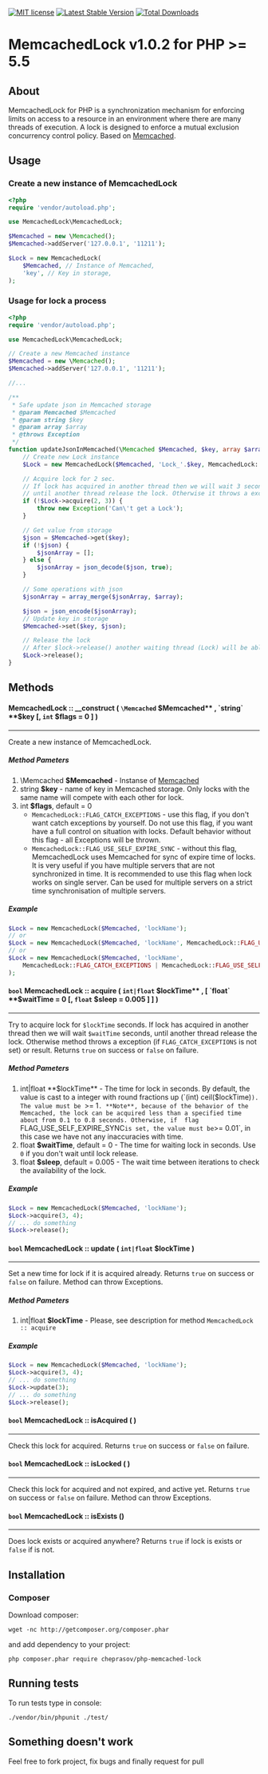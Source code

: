 [![MIT license](http://img.shields.io/badge/license-MIT-brightgreen.svg)](http://opensource.org/licenses/MIT)
[![Latest Stable Version](https://poser.pugx.org/cheprasov/php-memcached-lock/v/stable)](https://packagist.org/packages/cheprasov/php-memcached-lock)
[![Total Downloads](https://poser.pugx.org/cheprasov/php-memcached-lock/downloads)](https://packagist.org/packages/cheprasov/php-memcached-lock)

# MemcachedLock v1.0.2 for PHP >= 5.5

## About
MemcachedLock for PHP is a synchronization mechanism for enforcing limits on access to a resource in an environment where there are many threads of execution. A lock is designed to enforce a mutual exclusion concurrency control policy. Based on [Memcached](http://php.net/manual/en/book.memcached.php).

## Usage

### Create a new instance of MemcachedLock

```php
<?php
require 'vendor/autoload.php';

use MemcachedLock\MemcachedLock;

$Memcached = new \Memcached();
$Memcached->addServer('127.0.0.1', '11211');

$Lock = new MemcachedLock(
    $Memcached, // Instance of Memcached,
    'key', // Key in storage,
);
```

### Usage for lock a process

```php
<?php
require 'vendor/autoload.php';

use MemcachedLock\MemcachedLock;

// Create a new Memcached instance
$Memcached = new \Memcached();
$Memcached->addServer('127.0.0.1', '11211');

//...

/**
 * Safe update json in Memcached storage
 * @param Memcached $Memcached
 * @param string $key
 * @param array $array
 * @throws Exception
 */
function updateJsonInMemcached(\Memcached $Memcached, $key, array $array) {
    // Create new Lock instance
    $Lock = new MemcachedLock($Memcached, 'Lock_'.$key, MemcachedLock::FLAG_CATCH_EXCEPTIONS);

    // Acquire lock for 2 sec.
    // If lock has acquired in another thread then we will wait 3 second,
    // until another thread release the lock. Otherwise it throws a exception.
    if (!$Lock->acquire(2, 3)) {
        throw new Exception('Can\'t get a Lock');
    }

    // Get value from storage
    $json = $Memcached->get($key);
    if (!$json) {
        $jsonArray = [];
    } else {
        $jsonArray = json_decode($json, true);
    }

    // Some operations with json
    $jsonArray = array_merge($jsonArray, $array);

    $json = json_encode($jsonArray);
    // Update key in storage
    $Memcached->set($key, $json);

    // Release the lock
    // After $lock->release() another waiting thread (Lock) will be able to update json in storage
    $Lock->release();
}

```

## Methods

#### MemcachedLock :: __construct ( `\Memcached` **$Memcached** , `string` **$key** [, `int` **$flags** = 0 ] )
---
Create a new instance of MemcachedLock.

##### Method Pameters

1. \Memcached **$Memcached** - Instanse of [Memcached](http://php.net/manual/en/book.memcached.php) 
2. string **$key** - name of key in Memcached storage. Only locks with the same name will compete with each other for lock.
3. int **$flags**, default = 0
   * `MemcachedLock::FLAG_CATCH_EXCEPTIONS` - use this flag, if you don't want catch exceptions by yourself. Do not use this flag, if you want have a full control on situation with locks. Default behavior without this flag - all Exceptions will be thrown.
   * `MemcachedLock::FLAG_USE_SELF_EXPIRE_SYNC` - without this flag, MemcachedLock uses Memcached for sync of expire time of locks. It is very useful if you have multiple servers that are not synchronized in time. It is recommended to use this flag when lock works on single server. Can be used for multiple servers on a strict time synchronisation of multiple servers.

##### Example

```php
$Lock = new MemcachedLock($Memcached, 'lockName');
// or
$Lock = new MemcachedLock($Memcached, 'lockName', MemcachedLock::FLAG_USE_SELF_EXPIRE_SYNC);
// or
$Lock = new MemcachedLock($Memcached, 'lockName',
    MemcachedLock::FLAG_CATCH_EXCEPTIONS | MemcachedLock::FLAG_USE_SELF_EXPIRE_SYNC
);

```

#### `bool` MemcachedLock :: acquire ( `int|float` **$lockTime** , [ `float` **$waitTime** = 0 [, `float` **$sleep** = 0.005 ] ] )
---
Try to acquire lock for `$lockTime` seconds.
If lock has acquired in another thread then we will wait `$waitTime` seconds, until another thread release the lock.
Otherwise method throws a exception (if `FLAG_CATCH_EXCEPTIONS` is not set) or result.
Returns `true` on success or `false` on failure.

##### Method Pameters

1. int|float **$lockTime** - The time for lock in seconds. By default, the value is cast to a integer with round fractions up (`(int) ceil($lockTime)`). The value must be `>= 1`. **Note**, because of the behavior of the Memcached, the lock can be acquired less than a specified time about from 0.1 to 0.8 seconds. Otherwise, if  flag `FLAG_USE_SELF_EXPIRE_SYNC` is set, the value must be `>= 0.01`, in this case we have not any inaccuracies with time. 
2. float **$waitTime**, default = 0 - The time for waiting lock in seconds. Use `0` if you don't wait until lock release.
3. float **$sleep**, default = 0.005 - The wait time between iterations to check the availability of the lock.

##### Example

```php
$Lock = new MemcachedLock($Memcached, 'lockName');
$Lock->acquire(3, 4);
// ... do something
$Lock->release();
```

#### `bool` MemcachedLock :: update ( `int|float` **$lockTime** )
---
Set a new time for lock if it is acquired already. Returns `true` on success or `false` on failure. Method can throw Exceptions.

##### Method Pameters
1. int|float **$lockTime** - Please, see description for method `MemcachedLock :: acquire`

##### Example

```php
$Lock = new MemcachedLock($Memcached, 'lockName');
$Lock->acquire(3, 4);
// ... do something
$Lock->update(3);
// ... do something
$Lock->release();
```

#### `bool` MemcachedLock :: isAcquired ( )
---
Check this lock for acquired. Returns `true` on success or `false` on failure.

#### `bool` MemcachedLock :: isLocked ( )
---
Check this lock for acquired and not expired, and active yet. Returns `true` on success or `false` on failure. Method can throw Exceptions.

#### `bool` MemcachedLock :: isExists ()
---
Does lock exists or acquired anywhere? Returns `true` if lock is exists or `false` if is not.

## Installation

### Composer

Download composer:

    wget -nc http://getcomposer.org/composer.phar

and add dependency to your project:

    php composer.phar require cheprasov/php-memcached-lock

## Running tests

To run tests type in console:

    ./vendor/bin/phpunit ./test/

## Something doesn't work

Feel free to fork project, fix bugs and finally request for pull
